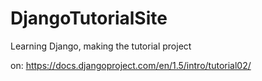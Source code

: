 DjangoTutorialSite
==================

Learning Django, making the tutorial project

on: https://docs.djangoproject.com/en/1.5/intro/tutorial02/
